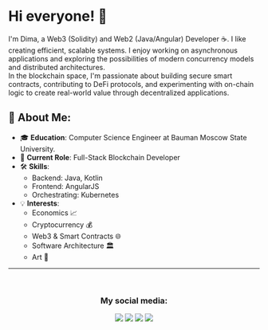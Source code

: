 # Hi everyone! 👋
I'm Dima, a Web3 (Solidity) and Web2 (Java/Angular) Developer ☕️. I like creating efficient, scalable systems. I enjoy working on asynchronous applications and exploring the possibilities of modern concurrency models and distributed architectures.  
In the blockchain space, I'm passionate about building secure smart contracts, contributing to DeFi protocols, and experimenting with on-chain logic to create real-world value through decentralized applications.
 
## 🌟 About Me:
- 🎓 **Education**: Computer Science Engineer at Bauman Moscow State University.
- 💼 **Current Role**: Full-Stack Blockchain Developer
- 🛠️ **Skills**:
  - Backend: Java, Kotlin
  - Frontend: AngularJS
  - Orchestrating: Kubernetes
- 💡 **Interests**:
  - Economics 📈
  - Cryptocurrency 💰
  - Web3 & Smart Contracts 🌐
  - Software Architecture 🏛️
  - Art 🎨

___

<div style="display: none;>
  <style>
  .skill-grid {
    display: grid;
    grid-template-columns: repeat(auto-fit, minmax(200px, 1fr));
    gap: 2rem;
    justify-content: center;
    padding: 2rem;
  }

  .skill-row {
    background-color: #f0f0f0;
    border-radius: 10px;
    padding: 1.5rem;
    box-shadow: 0 4px 6px rgba(0, 0, 0, 0.1);
  }

  .skill-icons {
    display: flex;
    gap: 1rem;
  }

  </style>
</div>

<div class="skill-grid">
  <h3>My professional skills and technologies I worked with: </h3>

  <div class="skill-row">
    <h4>🧪 Web3 Development</h4>
      <div class="skill-icons">
        <img src="https://img.shields.io/badge/Ethereum-3C3C3D?style=for-the-badge&logo=Ethereum&logoColor=white">
        <img src="https://img.shields.io/badge/Solidity-%23363636.svg?style=for-the-badge&logo=solidity&logoColor=white">
        <img src="https://img.shields.io/badge/Foundry-%23111511.svg?style=for-the-badge&logo=foundry&logoColor=white">
        <img src="https://img.shields.io/badge/Hardhat-FFC107?style=for-the-badge&logo=hardhat&logoColor=black">
        <img src="https://img.shields.io/badge/OpenZeppelin-4E5EE4?style=for-the-badge&logo=OpenZeppelin&logoColor=white">
        <img src="https://img.shields.io/badge/Chainlink-375BD2?style=for-the-badge&logo=chainlink&logoColor=white">
        <img src="https://img.shields.io/badge/TheGraph-%235054FF.svg?style=for-the-badge&logo=thegraph&logoColor=white">
        <img src="https://img.shields.io/badge/IPFS-65C2CB?style=for-the-badge&logo=ipfs&logoColor=white">
        <img src="https://img.shields.io/badge/Ethers.js-353840?style=for-the-badge&logo=ethers&logoColor=white">
        <img src="https://img.shields.io/badge/web3.js-F16822?style=for-the-badge&logo=web3.js&logoColor=white">
        <img src="https://img.shields.io/badge/Wagmi-3B3B98?style=for-the-badge&logo=data:image/svg+xml;base64&logoColor=white">
        <img src="https://img.shields.io/badge/Snapshot-black?style=for-the-badge&logo=snapshotlabs&logoColor=white">
        <img src="https://img.shields.io/badge/Uniswap-FF007A?style=for-the-badge&logo=uniswap&logoColor=white">
        <img src="https://img.shields.io/badge/Aave-2EBAC6?style=for-the-badge&logo=aave&logoColor=white">
        <img src="https://img.shields.io/badge/Lido-0A2FFF?style=for-the-badge&logo=lido&logoColor=white">
        <img src="https://img.shields.io/badge/Echidna-FC4C02?style=for-the-badge&logoColor=white">
    </div>
  </div>
  
  <div class="skill-row">
    <h4>🖥️ Backend Development</h4>
    <div class="skill-icons">
      <img src="https://img.shields.io/badge/java-orange.svg?style=for-the-badge&logo=&logoColor=/">
      <img src="https://img.shields.io/badge/kotlin-%237F52FF.svg?style=for-the-badge&logo=kotlin&logoColor=white">
      <img src="https://img.shields.io/badge/spring-green.svg?style=for-the-badge&logo=spring&logoColor=white">
      <img src="https://img.shields.io/badge/Hibernate-yellow.svg?style=for-the-badge&logo=Hibernate&logoColor=white">
      <img src="https://img.shields.io/badge/apache%20tomcat-%23F8DC75.svg?style=for-the-badge&logo=apache-tomcat&logoColor=black">
      <img src="https://img.shields.io/badge/Apache%20Kafka-000?style=for-the-badge&logo=apachekafka">
      <img src="https://img.shields.io/badge/GRPC-4285F4?style=for-the-badge">
      <img src="https://img.shields.io/badge/Gradle-02303A.svg?style=for-the-badge&logo=Gradle&logoColor=white">
      <img src="https://img.shields.io/badge/Apache%20Maven-C71A36?style=for-the-badge&logo=Apache%20Maven&logoColor=white">
    </div>
  </div>

  <div class="skill-row">
    <h4>🎨Frontend Development</h4>
    <div class="skill-icons">
      <img src="https://img.shields.io/badge/angular-%23DD0031.svg?style=for-the-badge&logo=angular&logoColor=white">
      <img src="https://img.shields.io/badge/typescript-%23007ACC.svg?style=for-the-badge&logo=typescript&logoColor=white">
      <img src="https://img.shields.io/badge/bootstrap-%238511FA.svg?style=for-the-badge&logo=bootstrap&logoColor=white">
    </div>
  </div>
  <div class="skill-row">
    <h4>🗄️ Database Management</h4>
    <div class="skill-icons">
      <img src="https://img.shields.io/badge/mysql-4479A1.svg?style=for-the-badge&logo=mysql&logoColor=white">
      <img src="https://img.shields.io/badge/Oracle-F80000?style=for-the-badge&logo=oracle&logoColor=white">
      <img src="https://img.shields.io/badge/postgres-%23316192.svg?style=for-the-badge&logo=postgresql&logoColor=white">
      <img src="https://img.shields.io/badge/redis-%23DD0031.svg?style=for-the-badge&logo=redis&logoColor=white">
      <img src="https://img.shields.io/badge/MongoDB-%234ea94b.svg?style=for-the-badge&logo=mongodb&logoColor=white">
    </div>
  </div>
  <div class="skill-row">
    <h4>⚙️ DevOps & Tools</h4>
    <div class="skill-icons">
      <img src="https://img.shields.io/badge/docker-%230db7ed.svg?style=for-the-badge&logo=docker&logoColor=white">
      <img src="https://img.shields.io/badge/kubernetes-%23326ce5.svg?style=for-the-badge&logo=kubernetes&logoColor=white">
    </div>
  </div>
  <div class="skill-row">
    <h4>🛠️ Additional Tools</h4>
    <div class="skill-icons">
      <img src="https://img.shields.io/badge/elasticsearch-%230377CC.svg?style=for-the-badge&logo=elasticsearch&logoColor=white">
      <img src="https://img.shields.io/badge/Apache%20Groovy-4298B8.svg?style=for-the-badge&logo=Apache+Groovy&logoColor=white">
      <img src="https://img.shields.io/badge/nginx-%23009639.svg?style=for-the-badge&logo=nginx&logoColor=white">
    </div>
  </div>
</div>

<br>
<h3 align="center">My social media:</h3>
<p align="center">
  <a href="www.linkedin.com/in/dmitriy-vezhnovets-3b92a4345"><img src="https://img.shields.io/badge/linkedin-%230077B5.svg?style=for-the-badge&logo=linkedin&logoColor=white"></a>
  <a href="https://t.me/Verefrint"><img src="https://img.shields.io/badge/Telegram-2CA5E0?style=for-the-badge&logo=telegram&logoColor=white"></a>
  <a href="mailto:dima.vezhnovets@gmail.com"><img src="https://img.shields.io/badge/Gmail-D14836?style=for-the-badge&logo=gmail&logoColor=white"></a>
  <a href="https://wa.me/+4915218475255"><img src="https://img.shields.io/badge/WhatsApp-25D366?style=for-the-badge&logo=whatsapp&logoColor=white"></a>
</p>

